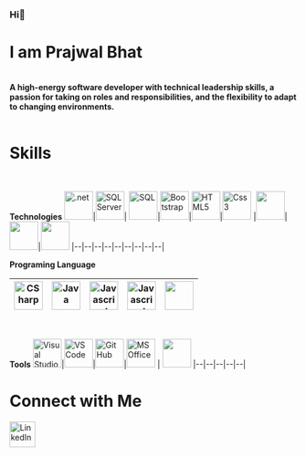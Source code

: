 ### Hi👋
<h1>I am Prajwal Bhat</h1>
<br/>
<b>A high-energy software developer with technical leadership skills, a passion for taking on roles and responsibilities, and  the flexibility to adapt to changing environments.</b>
<br/>
<br/>
<h1>Skills</h1>
<br/>

**Technologies**
<img alt=".net" width="50px" src="https://pngimage.net/wp-content/uploads/2018/05/dot-net-logo-png-3.png" title="Microsoft .Net" />|<img alt="SQL Server" width="50px" src="https://www.pngkey.com/png/full/254-2549864_sql-server-logo-microsoft-sql-server.png" title="SQL Server" />| <img alt="SQL" width="50px" src="https://icons-for-free.com/iconfiles/png/512/logo+my+query+server+sql+icon-1320184811372606623.png" title="My SQL" />|<img alt="Bootstrap" width="50px" src="https://img.icons8.com/color/50/000000/bootstrap.png" title="Bootstrap" />|<img alt="HTML5" width="50px" src="https://img.icons8.com/color/480/000000/html-5.png" title="HTML5" />|<img alt="Css3" width="50px" src="https://img.icons8.com/color/480/000000/css3.png" title="CSS3"/> |<img alt="" width="50px" src="https://www.citypng.com/public/uploads/preview/loading-load-icon-transparent-png-11639609114lctjenyas8.png"/>|<img alt="" src="https://www.citypng.com/public/uploads/preview/loading-load-icon-transparent-png-11639609114lctjenyas8.png" width="50px">|<img alt="" src="https://www.citypng.com/public/uploads/preview/loading-load-icon-transparent-png-11639609114lctjenyas8.png" width="50px">
|--|--|--|--|--|--|--|--|--|
<br/>

**Programing Language**

<img alt="CSharp" width="50px" src="https://upload.wikimedia.org/wikipedia/commons/thumb/0/0d/C_Sharp_wordmark.svg/180px-C_Sharp_wordmark.svg.png" title="C#"/>| <img alt="Java" width="50px" src="https://img.icons8.com/color/480/000000/java-coffee-cup-logo.png" title="Java"/> | <img alt="Javascript" width="50px" src="https://img.icons8.com/color/480/000000/javascript-logo-1.png" title="HTML5"/> |<img alt="Javascript" src="https://www.freepnglogos.com/uploads/javascript-png/javascript-logo-transparent-logo-javascript-images-3.png" width="50px" title="Javascript"/>|<img alt="" src="https://www.citypng.com/public/uploads/preview/loading-load-icon-transparent-png-11639609114lctjenyas8.png" width="50px">|
|--|--|--|--|--|

<br/>

**Tools**
<img alt="Visual Studio" width="50px" src="https://visualstudio.microsoft.com/wp-content/uploads/2021/10/Product-Icon.svg" title="Visual Studio"/>|<img alt="VS Code" width="50px" src="https://img.icons8.com/fluent/48/000000/visual-studio-code-2019.png" title="Visual Studio Code"/>|<img alt="Git Hub" width="50px" src="https://img.icons8.com/fluent/240/000000/github.png" title="Git Hub"/>|<img alt="MS Office" width="50px" src="https://img.icons8.com/fluent/48/000000/microsoft-office-2019.png" title="MS Office"/> | <img alt="" src="https://www.citypng.com/public/uploads/preview/loading-load-icon-transparent-png-11639609114lctjenyas8.png" width="50px">
|--|--|--|--|--|
<br/>

 <h1>Connect with Me</h1>

[<img align="left" alt="LinkedIn - Shivaprasad Bhat" width="45px" src="https://img.icons8.com/fluent/96/000000/linkedin.png"/>](https://www.linkedin.com/in/prajwalneelkod)
<!--
**bhatprajwal/bhatprajwal** is a ✨ _special_ ✨ repository because its `README.md` (this file) appears on your GitHub profile.

Here are some ideas to get you started:

- 🔭 I’m currently working on ...
- 🌱 I’m currently learning ...
- 👯 I’m looking to collaborate on ...
- 🤔 I’m looking for help with ...
- 💬 Ask me about ...
- 📫 How to reach me: ...
- 😄 Pronouns: ...
- ⚡ Fun fact: ...
-->
